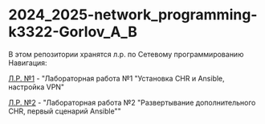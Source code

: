 # 2024_2025-network_programming-k3322-Gorlov_A_B

В этом репозитории хранятся л.р. по Сетевому программированию
Навигация:

[Л.Р. №1](lab1) - "Лабораторная работа №1 "Установка CHR и Ansible, настройка VPN"

[Л.Р. №2](lab2) - "Лабораторная работа №2 "Развертывание дополнительного CHR, первый сценарий Ansible""
